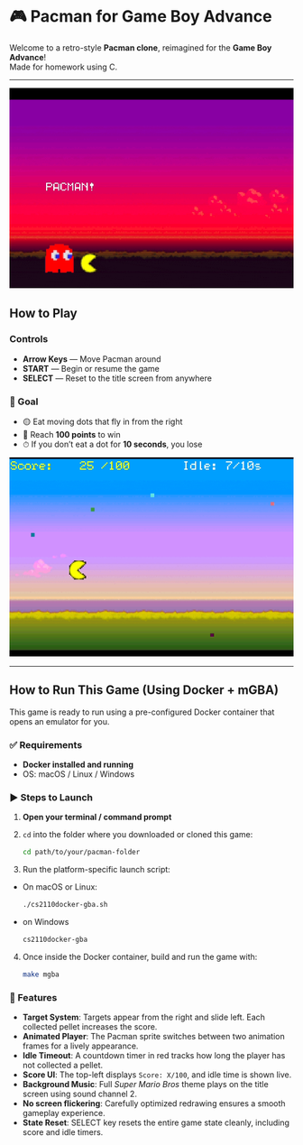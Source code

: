 
# 🎮 Pacman for Game Boy Advance

Welcome to a retro-style **Pacman clone**, reimagined for the **Game Boy Advance**!  
Made for homework using C.

---
![Gameplay Demo](./demo.gif)

## How to Play

### Controls

- **Arrow Keys** — Move Pacman around  
- **START** — Begin or resume the game  
- **SELECT** — Reset to the title screen from anywhere

### 🏁 Goal

- 🟡 Eat moving dots that fly in from the right
- 💯 Reach **100 points** to win
- ⏱ If you don’t eat a dot for **10 seconds**, you lose

![Gameplay Demo](./demo2.gif)


---

## How to Run This Game (Using Docker + mGBA)

This game is ready to run using a pre-configured Docker container that opens an emulator for you.

### ✅ Requirements

- **Docker installed and running**
- OS: macOS / Linux / Windows

### ▶️ Steps to Launch

1. **Open your terminal / command prompt**

2. `cd` into the folder where you downloaded or cloned this game:
   ```bash
   cd path/to/your/pacman-folder
3. Run the platform-specific launch script:
- On macOS or Linux:
    ```bash
    ./cs2110docker-gba.sh
- on Windows
    ```bash
    cs2110docker-gba
4. Once inside the Docker container, build and run the game with:
    ```bash
    make mgba

### 🎵 Features 
- **Target System**: Targets appear from the right and slide left. Each collected pellet increases the score.
- **Animated Player**: The Pacman sprite switches between two animation frames for a lively appearance.
- **Idle Timeout**: A countdown timer in red tracks how long the player has not collected a pellet.
- **Score UI**: The top-left displays `Score: X/100`, and idle time is shown live.
- **Background Music**: Full *Super Mario Bros* theme plays on the title screen using sound channel 2.
- **No screen flickering**: Carefully optimized redrawing ensures a smooth gameplay experience.
- **State Reset**: SELECT key resets the entire game state cleanly, including score and idle timers.

